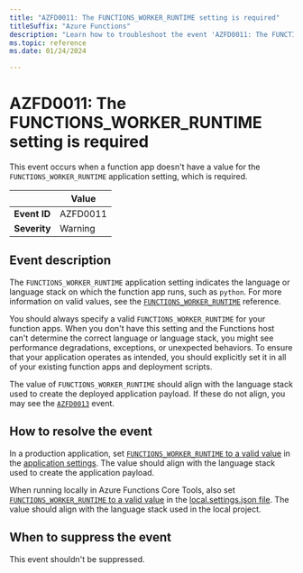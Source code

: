 ```yaml
---
title: "AZFD0011: The FUNCTIONS_WORKER_RUNTIME setting is required"
titleSuffix: "Azure Functions"
description: "Learn how to troubleshoot the event 'AZFD0011: The FUNCTIONS_WORKER_RUNTIME setting is required' in Azure Functions."
ms.topic: reference
ms.date: 01/24/2024

---
```


# AZFD0011: The FUNCTIONS_WORKER_RUNTIME setting is required

This event occurs when a function app doesn't have a value for the `FUNCTIONS_WORKER_RUNTIME` application setting, which is required.

| | Value |
|-|-|
| **Event ID** |AZFD0011|
| **Severity** |Warning|

## Event description

The `FUNCTIONS_WORKER_RUNTIME` application setting indicates the language or language stack on which the function app runs, such as `python`. For more information on valid values, see the [`FUNCTIONS_WORKER_RUNTIME`][fwr] reference.

You should always specify a valid `FUNCTIONS_WORKER_RUNTIME` for your function apps. When you don't have this setting and the Functions host can't determine the correct language or language stack, you might see performance degradations, exceptions, or unexpected behaviors. To ensure that your application operates as intended, you should explicitly set it in all of your existing function apps and deployment scripts.

The value of `FUNCTIONS_WORKER_RUNTIME` should align with the language stack used to create the deployed application payload. If these do not align, you may see the [`AZFD0013`](./azfd0013.md) event.

## How to resolve the event

In a production application, set [`FUNCTIONS_WORKER_RUNTIME` to a valid value][fwr] in the [application settings](../../functions-how-to-use-azure-function-app-settings.md#settings). The value should align with the language stack used to create the application payload.

When running locally in Azure Functions Core Tools, also set [`FUNCTIONS_WORKER_RUNTIME` to a valid value][fwr] in the [local.settings.json file](../../functions-develop-local.md#local-settings-file). The value should align with the language stack used in the local project.

## When to suppress the event

This event shouldn't be suppressed.

[fwr]: ../../functions-app-settings.md#functions_worker_runtime
